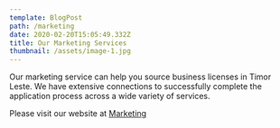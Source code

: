 ```yaml
---
template: BlogPost
path: /marketing
date: 2020-02-20T15:05:49.332Z
title: Our Marketing Services
thumbnail: /assets/image-1.jpg
---
```

Our marketing service can help you source business licenses in Timor Leste.  We have extensive connections to successfully complete the application process across a wide variety of services.

Please visit our website at [Marketing](https://marketing.verde-tl.com)
